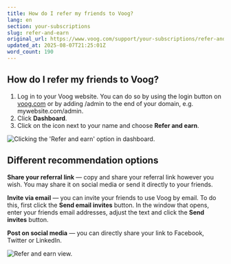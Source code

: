 ```yaml
---
title: How do I refer my friends to Voog?
lang: en
section: your-subscriptions
slug: refer-and-earn
original_url: https://www.voog.com/support/your-subscriptions/refer-and-earn
updated_at: 2025-08-07T21:25:01Z
word_count: 190
---
```

## How do I refer my friends to Voog?

1. Log in to your Voog website. You can do so by using the login button on [voog.com](/) or by adding /admin to the end of your domain, e.g. mywebsite.com/admin.
2. Click **Dashboard**.
3. Click on the icon next to your name and choose **Refer and earn**.

![Clicking the 'Refer and earn' option in dashboard.](https://media.voog.com/0000/0036/2183/photos/refer_loc_ENG_block.png "Clicking the 'Refer and earn' option in dashboard.")

## Different recommendation options

**Share your referral link** — copy and share your referral link however you wish. You may share it on social media or send it directly to your friends.

**Invite via email** — you can invite your friends to use Voog by email. To do this, first click the **Send email invites** button. In the window that opens, enter your friends email addresses, adjust the text and click the **Send invites** button.

**Post on social media** — you can directly share your link to Facebook, Twitter or LinkedIn.

![Refer and earn view.](https://media.voog.com/0000/0036/2183/photos/refer_earn_block.webp "Refer and earn view.")
